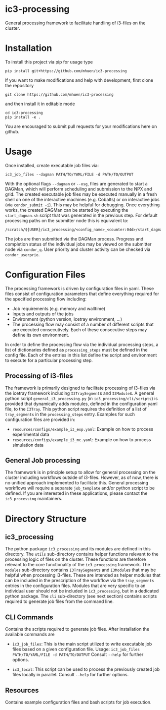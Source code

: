 # ic3-processing

General processing framework to facilitate handling of i3-files on the cluster.

# Installation
To install this project via pip for usage type

    pip install git+https://github.com/mhuen/ic3-processing

If you want to make modifications and help with development, first clone the repository

    git clone https://github.com/mhuen/ic3-processing

and then install it in editable mode

    cd ic3-processing
    pip install -e .

You are encouraged to submit pull requests for your modifications here on github.

# Usage

Once installed, create executable job files via:

    ic3_job_files --dagman PATH/TO/YAML/FILE -d PATH/TO/OUTPUT

With the optional flags `--dagman` or `--osg`, files are generated to start
a DAGMan, which will perform scheduling and submission to the NPX and grid.
The created executable job files may be executed manually in a fresh shell
on one of the interactive machines (e.g. Cobalts) or on interactive jobs
(via `condor_submit -i`). This may be helpful for debugging.
Once everything works, the created DAGMan can be started by executing
the `start_dagman.sh` script that was generated in the previous step.
For default processing paths on the submitter node this is equivalent to:

    /scratch/${USER}/ic3_processing/<config_name>_<counter:04d>/start_dagman.sh

The jobs are then submitted via the DAGMan process. Progress and completion
status of the individual jobs may be viewed on the submitter node via
`condor_q`. User priority and cluster activity can be checked via
`condor_userprio`.

# Configuration Files

The processing framework is driven by configuration files in yaml. These files
consist of configuration parameters that define everything required for
the specified processing flow including:

- Job requirements (e.g. memory and walltime)
- Inputs and outputs of the jobs
- Environment (python version, icetray environment, ...)
- The processing flow may consist of a number of different scripts
that are executed consecutively. Each of these consecutive steps may define
its own environment.

In order to define the processing flow via the individual processing steps,
a list of dictionaries defined as `processing_steps` must be defined in the
config file.
Each of the entries in this list define the script and environment to execute
for a particular processing step.

## Processing of i3-files

The framework is primarily designed to facilitate processing of i3-files
via the icetray framework including `I3TraySegment`s and `I3Module`s.
A general python script `general_i3_processing.py` (in `ic3_processing/cli/scripts`) is provided that dynamically
adds modules, defined in the configuration yaml file, to the `I3Tray`.
This python script requires the definition of a list of `tray_segments`
in the `processing_steps` entry.
Examples for such configuration files are provided in:

- `resources/configs/example_i3_exp.yaml`:
Example on how to process experimental data
- `resources/configs/example_i3_mc.yaml`:
Example on how to process simulation data

## General Job processing

The framework is in principle setup to allow for general processing on the
cluster including workflows outside of i3-files. However, as of now, there
is no unified approach implemented to facilitate this. General processing
workflows will require a separate `job_template` and/or python script to be
defined. If you are interested in these applications, please contact the
`ic3_processing` maintainers.


# Directory Structure

## ic3_processing

The python package `ic3_processing` and its modules are defined in this
directory. The `utils` sub-directory contains helper functions relevant
to the processing logic of files on the cluster. These functions are
therefore relevant to the core functionality of the `ic3_processing`
framework.
The `modules` sub-directory contains `I3TraySegment`s and `I3Module`s that
may be helpful when processing i3-files. These are intended as helper modules
that can be included in the prescription of the workflow via the
`tray_segments` entries in the configuration files. Modules that are very
specific to an individual user should not be included in `ic3_processing`,
but in a dedicated python package.
The `cli` sub-directory (see next section) contains scripts
required to generate job files from the command line.

## CLI Commands
Contains the scripts required to generate job files.
After installation the available commands are

- `ic3_job_files`:
    This is the main script utilized to write executable job files based
    on a given configuration file.
    Usage:
    ```ic3_job_files PATH/TO/YAML/FILE -d PATH/TO/OUTPUT```
    Consult `--help` for further options.

- `ic3_local`:
    This script can be used to process the previously created job files
    locally in parallel.
    Consult `--help` for further options.


## Resources

Contains example configuration files and bash scripts for job execution.

